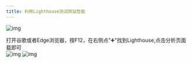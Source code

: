 ```yaml
---
title: 利用Lighthouse测试网站性能
---
```


![img](https://cn.mcecy.com/image/20230113/3b9e713ce6d943055da05986fee1d329.png)

打开谷歌或者Edge浏览器，按F12，在右侧点"➕"找到Lighthouse,点击分析页面载即可    
![img](https://cn.mcecy.com/image/20230113/6cdd1a2bb7f691d4ef540a3ebc58a288.png)
![img](https://cn.mcecy.com/image/20230113/5c3e45c3e3ec1b07da5cf0046466b8b4.png)